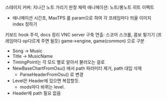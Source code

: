 스테이지 커버: 지나간 노트 가리기
판정
체력
애니메이션: 노트/롱노트 히트 이펙트 
- 애니메이션 시간초, MaxTPS 를 param으로 하여 각 프레임마다 띄울 이미지 index 정하기 

키보드 hook
주석, docs 정리
VNC server 구축
연출: 스코어 스크롤, 콤보 튕기기 (프레임마다 op다르게 주면 될듯)
game->engine, game(common) 으로 구분

* Song -> Music
* Title -> MusicName
* TimingPoint는 각 모드 별로 알아서 불러오는 걸로
* NewBaseChartFromOsu() 에서 path 파라미터 제거, path 대입 삭제
    - ParseHeaderFromOsu() 로 변경
* Level은 Header에 있으면 복잡할듯. 
    - mods마다 바뀌는 level.
* Header에 path 필요 없음